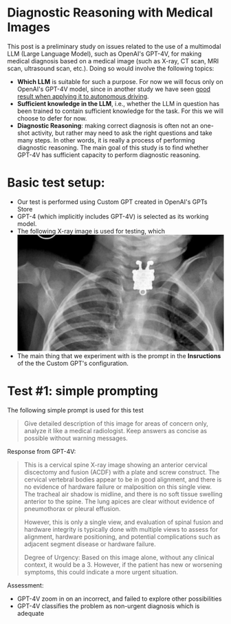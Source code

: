 # Diagnostic Reasoning with Medical Images

This post is a preliminary study on issues related to the use of a multimodal LLM (Large Language Model), such as OpenAI's GPT-4V, for making medical diagnosis based on a medical image (such as X-ray, CT scan, MRI scan, ultrasound scan, etc.). Doing so would involve the following topics:

- **Which LLM** is suitable for such a purpose. For now we will focus only on OpenAI's GPT-4V model, since in another study we have seen [good result when applying it to autonomous driving](https://github.com/kaihuchen/AutonomousBackseatDriver/blob/main/README.md).
- **Sufficient knowledge in the LLM**, i.e., whether the LLM in question has been trained to contain sufficient knowledge for the task. For this we will choose to defer for now.
- **Diagnostic Reasoning**: making correct diagnosis is often not an one-shot activity, but rather may need to ask the right questions and take many steps. In other words, it is really a process of performing diagnostic reasoning. The main goal of this study is to find whether GPT-4V has sufficient capacity to perform diagnostic reasoning. 

# Basic test setup:
- Our test is performed using Custom GPT created in OpenAI's GPTs Store
- GPT-4 (which implicitly includes GPT-4V) is selected as its working model. 
- The following X-ray image is used for testing, which 
![](images/X-Ray%20Squarepants%20toy%20in%20chest.jpg)
- The main thing that we experiment with is the prompt in the **Insructions** of the the Custom GPT's configuration.

# Test #1: simple prompting
The following simple prompt is used for this test

> Give detailed description of this image for areas of concern only, analyze it like a medical radiologist. Keep answers as concise as possible without warning messages.
  
Response from GPT-4V:

> This is a cervical spine X-ray image showing an anterior cervical discectomy and fusion (ACDF) with a plate and screw construct. The cervical vertebral bodies appear to be in good alignment, and there is no evidence of hardware failure or malposition on this single view. The tracheal air shadow is midline, and there is no soft tissue swelling anterior to the spine. The lung apices are clear without evidence of pneumothorax or pleural effusion.
> 
> However, this is only a single view, and evaluation of spinal fusion and hardware integrity is typically done with multiple views to assess for alignment, hardware positioning, and potential complications such as adjacent segment disease or hardware failure.
> 
> Degree of Urgency: Based on this image alone, without any clinical context, it would be a 3. However, if the patient has new or worsening symptoms, this could indicate a more urgent situation.

Assessment:

- GPT-4V zoom in on an incorrect, and failed to explore other possibilities
- GPT-4V classifies the problem as non-urgent diagnosis which is adequate




